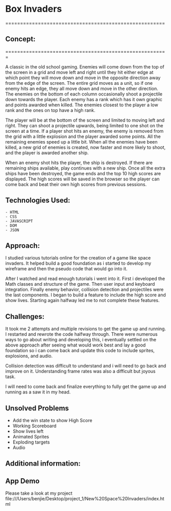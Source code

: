
# Box Invaders

======================================================

## Concept: 
=======================================================

A classic in the old school gaming. Enemies will come down from the top of the screen in a grid and move left and right until they hit either edge at which point they will move down and move in the opposite direction away from the edge of the screen. The entire grid moves as a unit, so if one enemy hits an edge, they all move down and move in the other direction. The enemies on the bottom of each column occasionally shoot a projectile down towards the player. Each enemy has a rank which has it own graphic and points awarded when killed. The enemies closest to the player a low rank and the ones on top have a high rank. 

The player will be at the bottom of the screen and limited to moving left and right. They can shoot a projectile upwards, being limited to one shot on the screen at a time. If a player shot hits an enemy, the enemy is removed from the grid with a little explosion and the player awarded some points. All the remaining enemies speed up a little bit. When all the enemies have been killed, a new grid of enemies is created, now faster and more likely to shoot, and the player is awarded another ship. 

When an enemy shot hits the player, the ship is destroyed. If there are remaining ships available, play continues with a new ship. Once all the extra ships have been destroyed, the game ends and the top 10 high scores are displayed. The high scores will be saved in the browser so the player can come back and beat their own high scores from previous sessions. 

## Technologies Used:
    - HTML
    - CSS
    - JAVASCRIPT
    - DOM
    - JSON

## Approach: 
I studied various tutorials online for the creation of a game like space invaders. 
It helped build a good foundation as i started to develop my wireframe and then the pseudo code that would go into it. 

After I watched and read enough tutorials i went into it. First i developed the Math classes and structure of the game. Then user input and keyboard integration. Finally enemy behavior, collision detection and projectiles were the last components. I began to build a feature to include the high score and show lives. Starting again halfway led me to not complete these features. 

## Challenges: 
It took me 2 attempts and multiple revisions to get the game up and running. 
I restarted and rewrote the code halfway through. There were numerous ways to go about writing and developing this, i eventually settled on the above approach after seeing what would work best and lay a good foundation so i can come back and update this code to include sprites, explosions, and audio. 

Collision detection was difficult to understand and i will need to go back and improve on it. Understanding frame rates was also a difficult but joyous task. 

I will need to come back and finalize everything to fully get the game up and running as a saw it in my head. 

## Unsolved Problems
- Add the win state to show High Score
- Working Scoreboard
- Show lives left
- Animated Sprites
- Exploding targets
- Audio 

## Additional information: 
## App Demo 
Please take a look at my project
file:///Users/benjie/Desktop/project_1/New%20Space%20Invaders/index.html 


